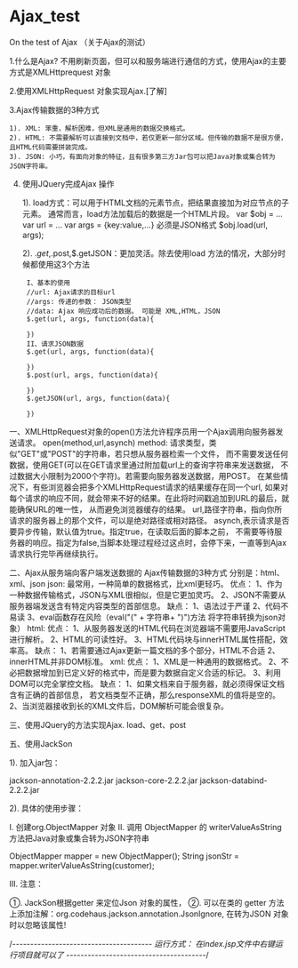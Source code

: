# Ajax_test
On the test of Ajax  （关于Ajax的测试）

1.什么是Ajax? 不用刷新页面，但可以和服务端进行通信的方式，使用Ajax的主要方式是XMLHttprequest 对象

2.使用XMLHttpRequest 对象实现Ajax.[了解]

3.Ajax传输数据的3种方式

	1). XML: 笨重，解析困难，但XML是通用的数据交换格式。
	2). HTML: 不需要解析可以直接到文档中，若仅更新一部分区域。但传输的数据不是很方便，且HTML代码需要拼装完成。
	3). JSON: 小巧，有面向对象的特征，且有很多第三方Jar包可以把Java对象或集合转为JSON字符串。

4. 使用JQuery完成Ajax 操作

	1). load方式：可以用于HTML文档的元素节点，把结果直接加为对应节点的子元素。
	通常而言，load方法加载后的数据是一个HTML片段。
	var $obj = ...
	var url = ...
	var args = {key:value,...}	必须是JSON格式
	$obj.load(url, args);

	2).  $.get,$.post,$.getJSON：更加灵活。除去使用load 方法的情况，大部分时候都使用这3个方法
	
		I、基本的使用
		//url: Ajax请求的目标url
		//args: 传递的参数： JSON类型
		//data: Ajax 响应成功后的数据。 可能是 XML,HTML，JSON
		$.get(url, args, function(data){
		
		})
		II、请求JSON数据
		$.get(url, args, function(data){
		
		})
		$.post(url, args, function(data){
		
		})
		$.getJSON(url, args, function(data){
		
		})

一、XMLHttpRequest对象的open()方法允许程序员用一个Ajax调用向服务器发送请求。
	open(method,url,asynch)
	method: 请求类型，类似"GET"或"POST"的字符串，若只想从服务器检索一个文件，
而不需要发送任何数据，使用GET(可以在GET请求里通过附加载url上的查询字符串来发送数据，
不过数据大小限制为2000个字符)。若需要向服务器发送数据，用POST。
	在某些情况下，有些浏览器会把多个XMLHttpRequest请求的结果缓存在同一个url,
如果对每个请求的响应不同，就会带来不好的结果。在此将时间戳追加到URL的最后，就能确保URL的唯一性，
从而避免浏览器缓存的结果。
	url,路径字符串，指向你所请求的服务器上的那个文件，可以是绝对路径或相对路径。
	asynch,表示请求是否要异步传输，默认值为true。指定true，在读取后面的脚本之前，
不需要等待服务器的响应。指定为false,当脚本处理过程经过这点时，会停下来，一直等到Ajax请求执行完毕再继续执行。

二、Ajax从服务端向客户端发送数据的
Ajax传输数据的3种方式   分别是：html、xml、json
json: 最常用，一种简单的数据格式，比xml更轻巧。
	    优点：	 1、作为一种数据传输格式，JSON与XML很相似，但是它更加灵巧。
	    	   2、JSON不需要从服务器端发送含有特定内容类型的首部信息。
	    缺点：  1、语法过于严谨
	    	   2、代码不易读
	    	   3、eval函数存在风险（eval("(" + 字符串+ ")")方法  将字符串转换为json对象）
html: 优点：	1、从服务器发送的HTML代码在浏览器端不需要用JavaScript进行解析。
		  2、HTML的可读性好。
		  3、HTML代码块与innerHTML属性搭配，效率高。
	    缺点：  1、若需要通过Ajax更新一篇文档的多个部分，HTML不合适
	    	   2、innerHTML并非DOM标准。
xml:  优点：	1、XML是一种通用的数据格式。
		   2、不必把数据增加到已定义好的格式中，而是要为数据自定义合适的标记。
                   3、利用DOM可以完全掌控文档。
	    缺点：  1、如果文档来自于服务器，就必须得保证文档含有正确的首部信息，
	    	      若文档类型不正确，那么responseXML的值将是空的。
	    	   2、当浏览器接收到长的XML文件后，DOM解析可能会很复杂。
	    	
三、使用JQuery的方法实现Ajax.
load、get、post


五、使用JackSon

1). 加入jar包：

jackson-annotation-2.2.2.jar
jackson-core-2.2.2.jar
jackson-databind-2.2.2.jar

2). 具体的使用步骤：

I.  创建org.ObjectMapper 对象
II. 调用 ObjectMapper 的 writerValueAsString 方法把Java对象或集合转为JSON字符串

ObjectMapper mapper = new ObjectMapper();
String jsonStr = mapper.writerValueAsString(customer);

III. 注意：

①. JackSon根据getter 来定位Json 对象的属性，
②. 可以在类的 getter 方法上添加注解：org.codehaus.jackson.annotation.JsonIgnore,
       在转为JSON 对象时以忽略该属性!

/*---------------------------------------
运行方式： 在index.jsp文件中右键运行项目就可以了
---------------------------------------*/
